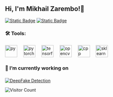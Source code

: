 <h2> Hi, I'm Mikhail Zarembo!👋 </h2>

[![Static Badge](https://img.shields.io/badge/Telegram-blue?style=flat&logo=telegram&logoColor=blue&logoSize=auto&labelColor=black)](https://t.me/michellangelloo)
[![Static Badge](https://img.shields.io/badge/Gmail-red?style=flat&logo=gmail&logoColor=red&logoSize=auto&labelColor=black)](mailto:mikzar.jr@gmail.com?subject=From%20GitHub)


###

<h3 align="left">🛠 Tools:</h3>

###

<div align="left">
  <img src="https://skillicons.dev/icons?i=py" height="40" alt="py"/>
  <img width="12" />
  <img src="https://skillicons.dev/icons?i=pytorch" height="40" alt="pytorch"/>
  <img width="12" />
  <img src="https://skillicons.dev/icons?i=tensorflow" height="40" alt="tensorflow"/>
  <img width="12" />
  <img src="https://skillicons.dev/icons?i=opencv" height="40" alt="opencv"/>
  <img width="12" />
  <img src="https://skillicons.dev/icons?i=cpp" height="40" alt="cpp"/>
  <img width="12" />
  <img src="https://skillicons.dev/icons?i=sklearn" height="40" alt="sklearn"/>
  <img width="12" />
</div>

###

<h3 align="left"> 🔭 I’m currently working on </h3>

###

[![DeepFake Detection](https://svg.bookmark.style/api?url=https://github.com/pshakhmin/deepfakes&mode=light&style=horizontal)](https://github.com/pshakhmin/deepfakes)


![Visitor Count](https://profile-counter.glitch.me/{Mikzarjr}/count.svg)
